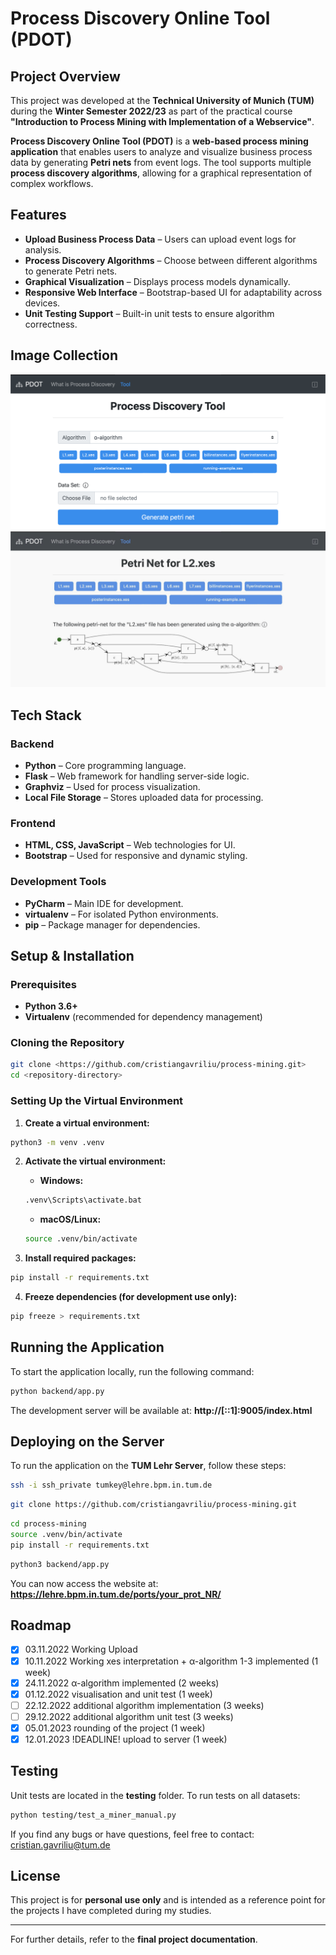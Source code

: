 # Process Discovery Online Tool (PDOT)

## Project Overview
This project was developed at the **Technical University of Munich (TUM)** during the **Winter Semester 2022/23** as part of the practical course **"Introduction to Process Mining with Implementation of a Webservice"**.

**Process Discovery Online Tool (PDOT)** is a **web-based process mining application** that enables users to analyze and visualize business process data by generating **Petri nets** from event logs. The tool supports multiple **process discovery algorithms**, allowing for a graphical representation of complex workflows.

## Features

- **Upload Business Process Data** – Users can upload event logs for analysis.
- **Process Discovery Algorithms** – Choose between different algorithms to generate Petri nets.
- **Graphical Visualization** – Displays process models dynamically.
- **Responsive Web Interface** – Bootstrap-based UI for adaptability across devices.
- **Unit Testing Support** – Built-in unit tests to ensure algorithm correctness.

## Image Collection
![img.png](README_IMG/S1.png)
![img.png](README_IMG/S2.png)

## Tech Stack

### Backend
- **Python** – Core programming language.
- **Flask** – Web framework for handling server-side logic.
- **Graphviz** – Used for process visualization.
- **Local File Storage** – Stores uploaded data for processing.

### Frontend
- **HTML, CSS, JavaScript** – Web technologies for UI.
- **Bootstrap** – Used for responsive and dynamic styling.

### Development Tools
- **PyCharm** – Main IDE for development.
- **virtualenv** – For isolated Python environments.
- **pip** – Package manager for dependencies.


## Setup & Installation

### Prerequisites

- **Python 3.6+**
- **Virtualenv** (recommended for dependency management)

### Cloning the Repository
```bash
git clone <https://github.com/cristiangavriliu/process-mining.git>
cd <repository-directory>
```

### Setting Up the Virtual Environment

1. **Create a virtual environment:**

```bash
python3 -m venv .venv
```

2. **Activate the virtual environment:**

    - **Windows:**

   ```bash
   .venv\Scripts\activate.bat
   ```

    - **macOS/Linux:**

   ```bash
   source .venv/bin/activate
   ```

3. **Install required packages:**

```bash
pip install -r requirements.txt
```

4. **Freeze dependencies (for development use only):**

```bash
pip freeze > requirements.txt
```

## Running the Application

To start the application locally, run the following command:
```bash
python backend/app.py
```

The development server will be available at:
**http://[::1]:9005/index.html**

## Deploying on the Server

To run the application on the **TUM Lehr Server**, follow these steps:

```bash
ssh -i ssh_private tumkey@lehre.bpm.in.tum.de
```

```bash
git clone https://github.com/cristiangavriliu/process-mining.git
```

```bash
cd process-mining
source .venv/bin/activate
pip install -r requirements.txt
```

```bash
python3 backend/app.py
```

You can now access the website at:
**https://lehre.bpm.in.tum.de/ports/your_prot_NR/**

## Roadmap

- [x] 03.11.2022 Working Upload
- [x] 10.11.2022 Working xes interpretation + α-algorithm 1-3 implemented (1 week)
- [x] 24.11.2022 α-algorithm implemented (2 weeks)
- [x] 01.12.2022 visualisation and unit test (1 week)
- [ ] 22.12.2022 additional algorithm implementation (3 weeks)
- [ ] 29.12.2022 additional algorithm unit test (3 weeks)
- [x] 05.01.2023 rounding of the project (1 week)
- [x] 12.01.2023 !DEADLINE! upload to server  (1 week)

## Testing

Unit tests are located in the **testing** folder. To run tests on all datasets:

```bash
python testing/test_a_miner_manual.py
```

If you find any bugs or have questions, feel free to contact:
[cristian.gavriliu@tum.de](mailto:cristian.gavriliu@tum.de)

## License

This project is for **personal use only** and is intended as a reference point for the projects I have completed during my studies.

---

For further details, refer to the **final project documentation**.


